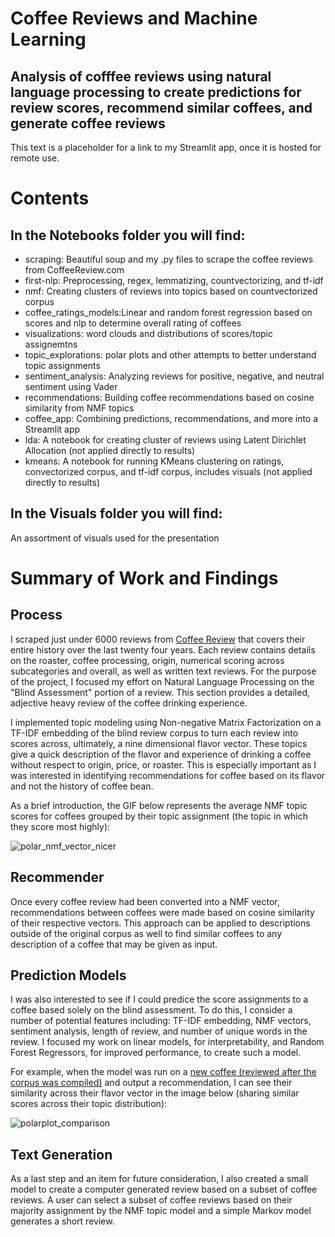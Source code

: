 # Coffee Reviews and Machine Learning
## Analysis of cofffee reviews using natural language processing to create predictions for review scores, recommend similar coffees, and generate coffee reviews

This text is a placeholder for a link to my Streamlit app, once it is hosted for remote use.

# Contents

## In the Notebooks folder you will find:

- scraping: Beautiful soup and my .py files to scrape the coffee reviews from CoffeeReview.com  
- first-nlp: Preprocessing, regex, lemmatizing, countvectorizing, and tf-idf  
- nmf: Creating clusters of reviews into topics based on countvectorized corpus
- coffee_ratings_models:Linear and random forest regression based on scores and nlp to determine overall rating of coffees
- visualizations: word clouds and distributions of scores/topic assignemtns
- topic_explorations: polar plots and other attempts to better understand topic assignments
- sentiment_analysis: Analyzing reviews for positive, negative, and neutral sentiment using Vader
- recommendations: Building coffee recommendations based on cosine similarity from NMF topics
- coffee_app: Combining predictions, recommendations, and more into a Streamlit app
- lda: A notebook for creating cluster of reviews using Latent Dirichlet Allocation (not applied directly to results)
- kmeans: A notebook for running KMeans clustering on ratings, convectorized corpus, and tf-idf corpus, includes visuals (not applied directly to results)

## In the Visuals folder you will find:  

An assortment of visuals used for the presentation

# Summary of Work and Findings  

## Process

I scraped just under 6000 reviews from [Coffee Review](https://www.coffeereview.com/) that covers their entire history over the last twenty four years. Each review contains details on the roaster, coffee processing, origin, numerical scoring across subcategories and overall, as well as written text reviews. For the purpose of the project, I focused my effort on Natural Language Processing on the "Blind Assessment" portion of a review. This section provides a detailed, adjective heavy review of the coffee drinking experience. 

I implemented topic modeling using Non-negative Matrix Factorization on a TF-IDF embedding of the blind review corpus to turn each review into scores across, ultimately, a nine dimensional flavor vector. These topics give a quick description of the flavor and experience of drinking a coffee without respect to origin, price, or roaster. This is especially important as I was interested in identifying recommendations for coffee based on its flavor and not the history of coffee bean. 

As a brief introduction, the GIF below represents the average NMF topic scores for coffees grouped by their topic assignment (the topic in which they score most highly):

![polar_nmf_vector_nicer](https://user-images.githubusercontent.com/68957343/109520636-127d6400-7a72-11eb-8088-66bb8004c13e.gif)

## Recommender

Once every coffee review had been converted into a NMF vector, recommendations between coffees were made based on cosine similarity of their respective vectors. This approach can be applied to descriptions outside of the original corpus as well to find similar coffees to any description of a coffee that may be given as input. 

## Prediction Models

I was also interested to see if I could predice the score assignments to a coffee based solely on the blind assessment. To do this, I consider a number of potential features including: TF-IDF embedding, NMF vectors, sentiment analysis, length of review, and number of unique words in the review. I focused my work on linear models, for interpretability, and Random Forest Regressors, for improved performance, to create such a model. 

For example, when the model was run on a [new coffee (reviewed after the corpus was compiled)](https://www.coffeereview.com/review/costa-rica-cloza-estate/) and output a recommendation, I can see their similarity across their flavor vector in the image below (sharing similar scores across their topic distribution):

![polarplot_comparison](https://user-images.githubusercontent.com/68957343/109520890-4d7f9780-7a72-11eb-8cd3-86ea0037aebe.png)

## Text Generation

As a last step and an item for future consideration, I also created a small model to create a computer generated review based on a subset of coffee reviews. A user can select a subset of coffee reviews based on their majority assignment by the NMF topic model and a simple Markov model generates a short review.
